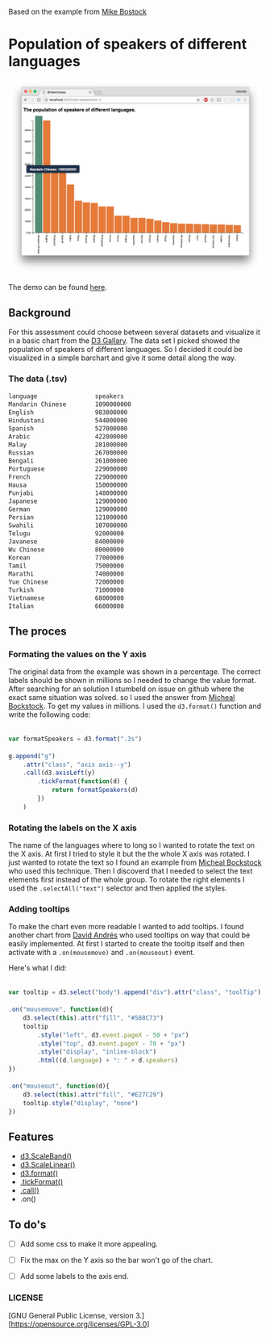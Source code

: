 Based on the example from [Mike Bostock](https://bl.ocks.org/mbostock/3885304)

# Population of speakers of different languages

![Banner](preview.png)

The demo can be found [here](https://valentijnkap.github.io/fe3-assessment-1/).


## Background
For this assessment could choose between several datasets and visualize it in a basic chart from the [D3 Gallary](https://github.com/d3/d3/wiki/Gallery#basic-charts). The data set I picked showed the population of speakers of different languages. So I decided it could be visualized in a simple barchart and give it some detail along the way.

### The data (.tsv)

```
language				speakers
Mandarin Chinese		1090000000
English					983000000
Hindustani				544000000
Spanish					527000000
Arabic					422000000
Malay					281000000
Russian					267000000
Bengali					261000000
Portuguese				229000000
French					229000000
Hausa					150000000
Punjabi					148000000
Japanese				129000000
German					129000000
Persian					121000000
Swahili					107000000
Telugu					92000000
Javanese				84000000
Wu Chinese				80000000
Korean					77000000
Tamil					75000000
Marathi					74000000
Yue Chinese				72000000
Turkish					71000000
Vietnamese				68000000
Italian					66000000
```

## The proces

### Formating the values on the Y axis
The original data from the example was shown in a percentage. The correct labels should be shown in millions so I needed to change the value format. After searching for an solution I stumbeld on issue on github where the exact same situation was solved. so I used the answer from [Micheal Bockstock](https://github.com/d3/d3/issues/2241). To get my values in millions. I used the `d3.format()` function and write the following code:

```javascript

var formatSpeakers = d3.format(".3s")

g.append("g")
	.attr("class", "axis axis--y")
	.call(d3.axisLeft(y)
		.tickFormat(function(d) { 
			return formatSpeakers(d)
		})
	)
```

### Rotating the labels on the X axis
The name of the languages where to long so I wanted to rotate the text on the X axis. At first I tried to style it but the the whole X axis was rotated. I just wanted to rotate the text so I found an example from [Micheal Bockstock](https://bl.ocks.org/mbostock/4403522) who used this technique. Then I discoverd that I needed to select the text elements first instead of the whole group. To rotate the right elements I used the `.selectAll("text")` selector and then applied the styles.


### Adding tooltips
To make the chart even more readable I wanted to add tooltips. I found another chart from [David Andrés](https://bl.ocks.org/ayala-usma/d2f3b89c84e4ed66e22d02affcdcab73) who used tooltips on way that could be easily implemented. At first I started to create the tooltip itself and then activate with a `.on(mousemove)` and `.on(mouseout)` event.

Here's what I did:

```javascript

var tooltip = d3.select("body").append("div").attr("class", "toolTip")

.on("mousemove", function(d){
	d3.select(this).attr("fill", "#588C73")
	tooltip
		.style("left", d3.event.pageX - 50 + "px")
		.style("top", d3.event.pageY - 70 + "px")
		.style("display", "inline-block")
		.html((d.language) + ": " + d.speakers)
})

.on("mouseout", function(d){
	d3.select(this).attr("fill", "#E27C29") 
	tooltip.style("display", "none")
})

```


## Features

* [d3.ScaleBand()](https://github.com/d3/d3-scale#band-scales)
* [d3.ScaleLinear()](https://github.com/d3/d3-scale#linear-scales)
* [d3.format()](https://github.com/d3/d3-format#d3-format)
* [.tickFormat()](https://github.com/d3/d3-axis#axis_tickFormat)
* [.call()](https://github.com/d3/d3-dispatch#dispatch_call)
* .on()



## To do's
- [ ] Add some css to make it more appealing.
- [ ] Fix the max on the Y axis so the bar won't go of the chart.
- [ ] Add some labels to the axis end.


### LICENSE

[GNU General Public License, version 3.][https://opensource.org/licenses/GPL-3.0]